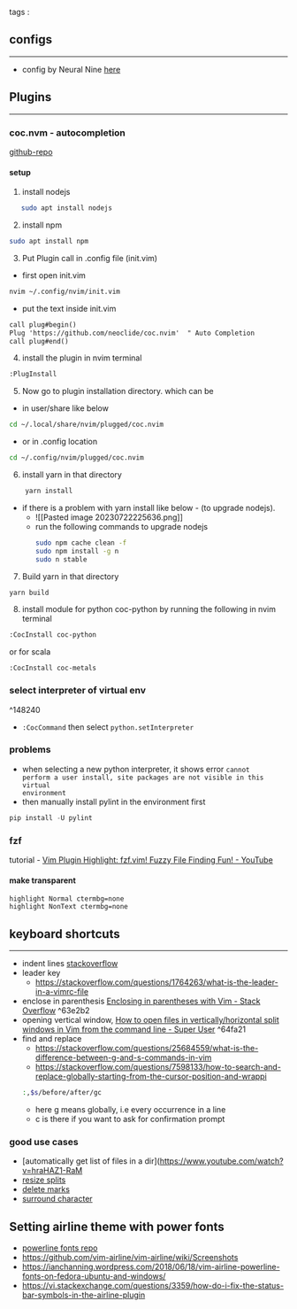 tags : 
## configs
---
- config by Neural Nine [here](https://github.com/NeuralNine/config-files/blob/master/init.vim)

## Plugins
---
### coc.nvm - autocompletion 
[github-repo](https://github.com/neoclide/coc.nvim)
#### setup
1. install nodejs
 ```sh
	sudo apt install nodejs
```
2. install npm
```sh
sudo apt install npm
```
 
3. Put Plugin call in .config file (init.vim)
- first open init.vim
```sh
nvim ~/.config/nvim/init.vim
```
- put the text inside init.vim
```txt
call plug#begin()
Plug 'https://github.com/neoclide/coc.nvim'  " Auto Completion
call plug#end()
```
4. install the plugin in nvim terminal
```sh
:PlugInstall
```
5. Now go to plugin installation directory. which can be
- in user/share like below
```sh
cd ~/.local/share/nvim/plugged/coc.nvim
```
- or in .config location
```sh
cd ~/.config/nvim/plugged/coc.nvim
```
6. install yarn in that directory
```sh
	yarn install
```
- if there is a problem with yarn install like below - (to upgrade nodejs). 
	- ![[Pasted image 20230722225636.png]]
	- run the following commands to upgrade nodejs
		```sh
		sudo npm cache clean -f
		sudo npm install -g n
		sudo n stable
		```
7. Build yarn in that directory
```sh
yarn build
```
8. install module for python coc-python by running the following in nvim terminal
```txt
:CocInstall coc-python
```
or for scala
```
:CocInstall coc-metals
```

### select interpreter of virtual env

^148240

- <code>:CocCommand</code> then select <code>python.setInterpreter</code>
### problems
- when selecting a new python interpreter, it shows error 
<code>cannot perform a user install, site packages are not visible in this virtual environment</code>
- then manually install pylint in the environment first
 ```python
pip install -U pylint
```
### fzf
tutorial - [Vim Plugin Highlight: fzf.vim! Fuzzy File Finding Fun! - YouTube](https://www.youtube.com/watch?v=DpURGnb4Fyk)

#### make transparent
```.init
highlight Normal ctermbg=none
highlight NonText ctermbg=none
```
## keyboard shortcuts
---
- indent lines [stackoverflow](https://stackoverflow.com/questions/235839/indent-multiple-lines-quickly-in-vi)
- leader key
	- https://stackoverflow.com/questions/1764263/what-is-the-leader-in-a-vimrc-file
- enclose in parenthesis [Enclosing in parentheses with Vim - Stack Overflow](https://stackoverflow.com/questions/8070892/enclosing-in-parentheses-with-vim) ^63e2b2
- opening vertical window, [How to open files in vertically/horizontal split windows in Vim from the command line - Super User](https://superuser.com/questions/486532/how-to-open-files-in-vertically-horizontal-split-windows-in-vim-from-the-command) ^64fa21
- find and replace
	- https://stackoverflow.com/questions/25684559/what-is-the-difference-between-g-and-s-commands-in-vim
	- https://stackoverflow.com/questions/7598133/how-to-search-and-replace-globally-starting-from-the-cursor-position-and-wrappi
	```sh
	:,$s/before/after/gc
	```
	- here g means globally, i.e every occurrence in a line
	- c is there if you want to ask for confirmation prompt

### good use cases
- [automatically get list of files in a dir](https://www.youtube.com/watch?v=hraHAZ1-RaM
- [resize splits](https://vi.stackexchange.com/questions/514/how-do-i-change-the-current-splits-width-and-height)
- [delete marks](https://stackoverflow.com/questions/11450817/vim-how-do-i-clear-all-marks)
- [surround character](https://vi.stackexchange.com/questions/22930/how-to-use-surround-vim-to-quote-a-single-character)

## Setting airline theme with power fonts
- [powerline fonts repo](https://github.com/powerline/fonts)
- https://github.com/vim-airline/vim-airline/wiki/Screenshots
- https://ianchanning.wordpress.com/2018/06/18/vim-airline-powerline-fonts-on-fedora-ubuntu-and-windows/
- https://vi.stackexchange.com/questions/3359/how-do-i-fix-the-status-bar-symbols-in-the-airline-plugin